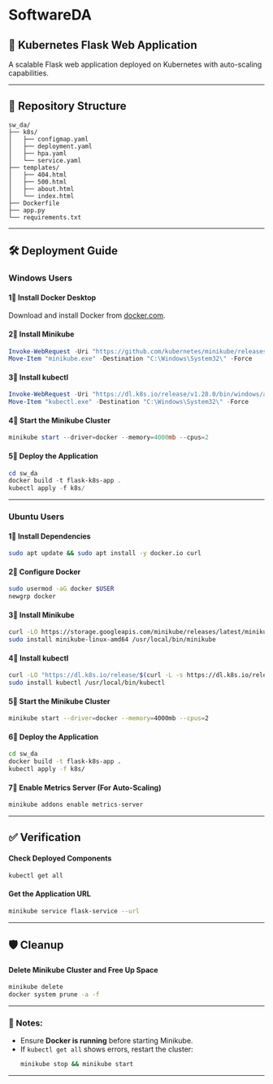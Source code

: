 # SoftwareDA

## 🚀 Kubernetes Flask Web Application  
A scalable Flask web application deployed on Kubernetes with auto-scaling capabilities.  

---

## 📂 Repository Structure  

```
sw_da/
├── k8s/
│   ├── configmap.yaml
│   ├── deployment.yaml
│   ├── hpa.yaml
│   └── service.yaml
├── templates/
│   ├── 404.html
│   ├── 500.html
│   ├── about.html
│   └── index.html
├── Dockerfile
├── app.py
└── requirements.txt
```

---

## 🛠 Deployment Guide  

###  Windows Users  

#### **1⃣ Install Docker Desktop**  
Download and install Docker from [docker.com](https://www.docker.com/products/docker-desktop).  

#### **2⃣ Install Minikube**  
```powershell
Invoke-WebRequest -Uri "https://github.com/kubernetes/minikube/releases/latest/download/minikube-windows-amd64.exe" -OutFile "minikube.exe"
Move-Item "minikube.exe" -Destination "C:\Windows\System32\" -Force
```

#### **3⃣ Install kubectl**  
```powershell
Invoke-WebRequest -Uri "https://dl.k8s.io/release/v1.28.0/bin/windows/amd64/kubectl.exe" -OutFile "kubectl.exe"
Move-Item "kubectl.exe" -Destination "C:\Windows\System32\" -Force
```

#### **4⃣ Start the Minikube Cluster**  
```powershell
minikube start --driver=docker --memory=4000mb --cpus=2
```

#### **5⃣ Deploy the Application**  
```powershell
cd sw_da
docker build -t flask-k8s-app .
kubectl apply -f k8s/
```

---

###  Ubuntu Users  

#### **1⃣ Install Dependencies**  
```bash
sudo apt update && sudo apt install -y docker.io curl
```

#### **2⃣ Configure Docker**  
```bash
sudo usermod -aG docker $USER
newgrp docker
```

#### **3⃣ Install Minikube**  
```bash
curl -LO https://storage.googleapis.com/minikube/releases/latest/minikube-linux-amd64
sudo install minikube-linux-amd64 /usr/local/bin/minikube
```

#### **4⃣ Install kubectl**  
```bash
curl -LO "https://dl.k8s.io/release/$(curl -L -s https://dl.k8s.io/release/stable.txt)/bin/linux/amd64/kubectl"
sudo install kubectl /usr/local/bin/kubectl
```

#### **5⃣ Start the Minikube Cluster**  
```bash
minikube start --driver=docker --memory=4000mb --cpus=2
```

#### **6⃣ Deploy the Application**  
```bash
cd sw_da
docker build -t flask-k8s-app .
kubectl apply -f k8s/
```

#### **7⃣ Enable Metrics Server (For Auto-Scaling)**  
```bash
minikube addons enable metrics-server
```

---

## ✅ Verification  

#### **Check Deployed Components**  
```bash
kubectl get all
```

#### **Get the Application URL**  
```bash
minikube service flask-service --url
```

---

## 🛡 Cleanup  

#### **Delete Minikube Cluster and Free Up Space**  
```bash
minikube delete
docker system prune -a -f
```

---

### 📌 Notes:
- Ensure **Docker is running** before starting Minikube.
- If `kubectl get all` shows errors, restart the cluster:  
  ```bash
  minikube stop && minikube start
  ```

---
